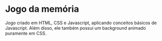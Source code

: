 # Jogo da memória

Jogo criado em HTML, CSS e Javascript, aplicando conceitos básicos de Javascript. Além disso, ele também possui um background animado puramente em CSS.
